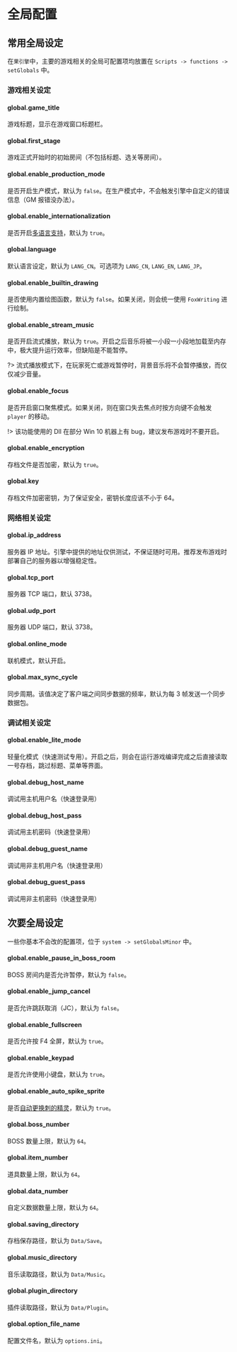 # 全局配置

## 常用全局设定

在`果引擎`中，主要的游戏相关的全局可配置项均放置在 `Scripts -> functions -> setGlobals` 中。

### 游戏相关设定

#### global.game_title

游戏标题，显示在游戏窗口标题栏。

#### global.first_stage

游戏正式开始时的初始房间（不包括标题、选关等房间）。

#### global.enable_production_mode

是否开启生产模式，默认为 `false`。在生产模式中，不会触发引擎中自定义的错误信息（GM 报错没办法）。

#### global.enable_internationalization

是否开启[多语言支持](i18n.md)，默认为 `true`。

#### global.language

默认语言设定，默认为 `LANG_CN`。可选项为 `LANG_CN`, `LANG_EN`, `LANG_JP`。

#### global.enable_builtin_drawing

是否使用内置绘图函数，默认为 `false`。如果关闭，则会统一使用 `FoxWriting` 进行绘制。

#### global.enable_stream_music

是否开启流式播放，默认为 `true`。开启之后音乐将被一小段一小段地加载至内存中，极大提升运行效率，但缺陷是不能暂停。

?> 流式播放模式下，在玩家死亡或游戏暂停时，背景音乐将不会暂停播放，而仅仅减少音量。

#### global.enable_focus

是否开启窗口聚焦模式。如果关闭，则在窗口失去焦点时按方向键不会触发 `player` 的移动。

!> 该功能使用的 Dll 在部分 Win 10 机器上有 bug，建议发布游戏时不要开启。

#### global.enable_encryption

存档文件是否加密，默认为 `true`。

#### global.key

存档文件加密密钥，为了保证安全，密钥长度应该不小于 64。

### 网络相关设定

#### global.ip_address

服务器 IP 地址。引擎中提供的地址仅供测试，不保证随时可用。推荐发布游戏时部署自己的服务器以增强稳定性。

#### global.tcp_port

服务器 TCP 端口，默认 3738。

#### global.udp_port

服务器 UDP 端口，默认 3738。

#### global.online_mode

联机模式，默认开启。

#### global.max_sync_cycle

同步周期。该值决定了客户端之间同步数据的频率，默认为每 3 帧发送一个同步数据包。

### 调试相关设定

#### global.enable_lite_mode

轻量化模式（快速测试专用）。开启之后，则会在运行游戏编译完成之后直接读取一号存档，跳过标题、菜单等界面。

#### global.debug_host_name

调试用主机用户名（快速登录用）

#### global.debug_host_pass

调试用主机密码（快速登录用）

#### global.debug_guest_name

调试用非主机用户名（快速登录用）

#### global.debug_guest_pass

调试用非主机密码（快速登录用）

## 次要全局设定

一些你基本不会改的配置项，位于 `system -> setGlobalsMinor` 中。

#### global.enable_pause_in_boss_room

BOSS 房间内是否允许暂停，默认为 `false`。

#### global.enable_jump_cancel

是否允许跳跃取消（JC），默认为 `false`。

#### global.enable_fullscreen

是否允许按 F4 全屏，默认为 `true`。

#### global.enable_keypad

是否允许使用小键盘，默认为 `true`。

#### global.enable_auto_spike_sprite

是否[自动更换刺的精灵](autosprite.md)，默认为 `true`。

#### global.boss_number

BOSS 数量上限，默认为 `64`。

#### global.item_number

道具数量上限，默认为 `64`。

#### global.data_number

自定义数据数量上限，默认为 `64`。

#### global.saving_directory

存档保存路径，默认为 `Data/Save`。

#### global.music_directory

音乐读取路径，默认为 `Data/Music`。

#### global.plugin_directory

插件读取路径，默认为 `Data/Plugin`。

#### global.option_file_name

配置文件名，默认为 `options.ini`。
